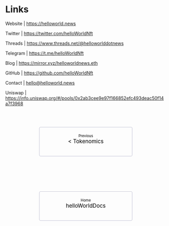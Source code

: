 # Links

<style>
    .pagination-nav {
        display: flex;
        justify-content: center;
        flex-wrap: wrap;
    }

    .pagination-nav__link {
        display: inline-block;
        padding: 20px;
        text-decoration: none;
        background: transparent;
        color: black;
        width: 250px;
        height: 50px;
        border: 1px solid #bcbdd0;
        border-radius: 4px;
        text-align: center;
        margin-bottom: 10px;
    }

    .pagination-nav__sublabel {
        font-size: 0.8em;
    }

    .pagination-nav__label {
        font-size: 1.2em;
    }

    @media screen and (min-width: 769px) {
        .pagination-nav {
            gap: 100px;
        }
    }

    @media screen and (max-width: 768px) {
        .pagination-nav__link {
            width: 100%;
        }
    }
</style>


Website | <a href="https://helloworld.news" target="_blank" rel="noopener noreferrer">https://helloworld.news</a>


Twitter | <a href="https://twitter.com/helloWorldNft" target="_blank" rel="noopener noreferrer">https://twitter.com/helloWorldNft</a>


Threads | <a href="https://www.threads.net/@helloworlddotnews" target="_blank" rel="noopener noreferrer">https://www.threads.net/@helloworlddotnews</a>


Telegram | <a href="https://t.me/helloWorldNft" target="_blank" rel="noopener noreferrer">https://t.me/helloWorldNft</a>


Blog | <a href="https://mirror.xyz/helloworldnews.eth" target="_blank" rel="noopener noreferrer">https://mirror.xyz/helloworldnews.eth</a>


GitHub | <a href="https://github.com/helloWorldNft" target="_blank" rel="noopener noreferrer">https://github.com/helloWorldNft</a>


Contact | <a href="mailto:hello@helloworld.news" target="_blank" rel="noopener noreferrer">hello@helloworld.news</a>


Uniswap | <a href="https://info.uniswap.org/#/pools/0x2ab3cee9e97f166852efc493deac50f14a7f3968" target="_blank" rel="noopener noreferrer">https://info.uniswap.org/#/pools/0x2ab3cee9e97f166852efc493deac50f14a7f3968</a>




<br>
<br>
<br>


<div class="pagination-nav">
    <a class="pagination-nav__link prev" href="news-tokenomics.md">
        <div class="pagination-nav__sublabel">Previous</div>
        <div class="pagination-nav__label">< Tokenomics</div>
    </a>
    <a class="pagination-nav__link next" href="helloWorldDocs.md">
        <div class="pagination-nav__sublabel">Home</div>
        <div class="pagination-nav__label">helloWorldDocs </div>
    </a>
</div>